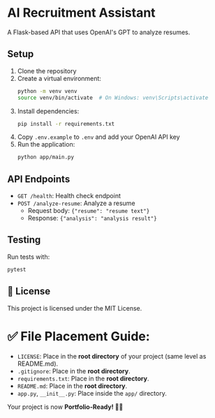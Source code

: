 # AI Recruitment Assistant

A Flask-based API that uses OpenAI's GPT to analyze resumes.

## Setup

1. Clone the repository
2. Create a virtual environment:
   ```bash
   python -m venv venv
   source venv/bin/activate  # On Windows: venv\Scripts\activate
   ```
3. Install dependencies:
   ```bash
   pip install -r requirements.txt
   ```
4. Copy `.env.example` to `.env` and add your OpenAI API key
5. Run the application:
   ```bash
   python app/main.py
   ```

## API Endpoints

- `GET /health`: Health check endpoint
- `POST /analyze-resume`: Analyze a resume
  - Request body: `{"resume": "resume text"}`
  - Response: `{"analysis": "analysis result"}`

## Testing

Run tests with:
```bash
pytest
```

## 📜 License
This project is licensed under the MIT License.

# ✅ File Placement Guide:
- `LICENSE`: Place in the **root directory** of your project (same level as README.md).
- `.gitignore`: Place in the **root directory**.
- `requirements.txt`: Place in the **root directory**.
- `README.md`: Place in the **root directory**.
- `app.py`, `__init__.py`: Place inside the `app/` directory.

Your project is now **Portfolio-Ready! 🚀✨**